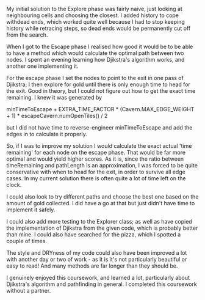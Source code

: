My initial solution to the Explore phase was fairly naive, just looking at neighbouring cells and choosing the closest. I added history to cope withdead ends, which worked quite well because I had to stop keeping history while retracing steps, so dead ends would be permanently cut off from the
search.

When I got to the Escape phase I realised how good it would be to be able to have a method which would calculate the optimal path between two nodes. I
spent an evening learning how Djikstra's algorithm works, and another one implementing it.

For the escape phase I set the nodes to point to the exit in one pass of Djikstra; I then explore for gold until there is only enough time to head for
the exit. Good in theory, but I could not figure out how to get the exact time remaining. I knew it was generated by

 minTimeToEscape + EXTRA_TIME_FACTOR * (Cavern.MAX_EDGE_WEIGHT + 1) * escapeCavern.numOpenTiles() / 2

but I did not have time to reverse-engineer minTimeToEscape and add the edges in to calculate it properly.

So, if I was to improve my solution I would calculate the exact actual 'time remaining' for each node on the escape phase. That would be far more
optimal and would yield higher scores. As it is, since the ratio between timeRemaining and pathLength is an approximation, I was forced to be quite
conservative with when to head for the exit, in order to survive all edge cases. In my current solution there is often quite a lot of time left on the
clock.

I could also look to try different paths and choose the best one based on the amount of gold collected. I did have a go at that but just didn't have
time to implement it safely.

I could also add more testing to the Explorer class; as well as have copied the implementation of Djikstra from the given code, which is probably
better than mine. I could also have searched for the pizza, which I spotted a couple of times.

The style and DRYness of my code could also have been improved a lot with another day or two of work - as it is it's not particularly beautiful or easy to read! And many methods are far longer than they should be.

I genuinely enjoyed this coursework, and learned a lot, particularly about Djikstra's algorithm and pathfinding in general. I completed this coursework
without a partner.

